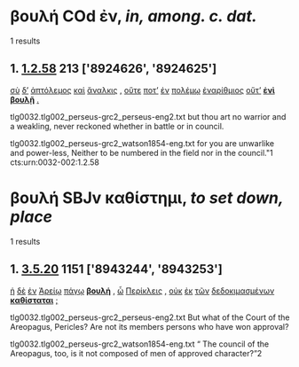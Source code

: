 # βουλή COd ἐν, *in, among. c. dat.*
1 results
## 1. [1.2.58](https://beyond-translation.perseus.org/reader/urn:cts:greekLit:tlg0032.002.perseus-grc2:1.2.58?mode=syntax-trees) 213 ['8924626', '8924625']
[σὺ](https://atlas-test.fly.dev/morphology/lemmas/?lang=grc&q=σύ "σύ p-s---cn- you (personal pronoun)") [δ’](https://atlas-test.fly.dev/morphology/lemmas/?lang=grc&q=δέ "δέ b-------- but") [ἀπτόλεμος](https://atlas-test.fly.dev/morphology/lemmas/?lang=grc&q=ἀπτόλεμος "ἀπτόλεμος a-s---fn- NoDef") [καὶ](https://atlas-test.fly.dev/morphology/lemmas/?lang=grc&q=καί "καί b-------- and, also") [ἄναλκις](https://atlas-test.fly.dev/morphology/lemmas/?lang=grc&q=ἄναλκις "ἄναλκις a-s---fn- without strength, impotent, feeble") [,](https://atlas-test.fly.dev/morphology/lemmas/?lang=grc&q=, ", u-------- NoDef") [οὔτε](https://atlas-test.fly.dev/morphology/lemmas/?lang=grc&q=οὔτε "οὔτε b-------- neither / nor") [ποτ’](https://atlas-test.fly.dev/morphology/lemmas/?lang=grc&q=ποτέ "ποτέ d-------- NoDef") [ἐν](https://atlas-test.fly.dev/morphology/lemmas/?lang=grc&q=ἐν "ἐν r-------- in, among. c. dat.") [πολέμῳ](https://atlas-test.fly.dev/morphology/lemmas/?lang=grc&q=πόλεμος "πόλεμος n-s---md- battle, fight, war") [ἐναρίθμιος](https://atlas-test.fly.dev/morphology/lemmas/?lang=grc&q=ἐναρίθμιος "ἐναρίθμιος a-s---mn- in the number, to make up the number") [οὔτ’](https://atlas-test.fly.dev/morphology/lemmas/?lang=grc&q=οὔτε "οὔτε b-------- neither / nor") **[ἐνὶ](https://atlas-test.fly.dev/morphology/lemmas/?lang=grc&q=ἐν "ἐν r-------- in, among. c. dat.")** **[βουλῇ](https://atlas-test.fly.dev/morphology/lemmas/?lang=grc&q=βουλή "βουλή n-s---fd- will, determination; council, senate")** [.](https://atlas-test.fly.dev/morphology/lemmas/?lang=grc&q=. ". u-------- NoDef") 


tlg0032.tlg002_perseus-grc2_perseus-eng2.txt but thou art no warrior and a weakling, never reckoned whether in battle or in council. 

tlg0032.tlg002_perseus-grc2_watson1854-eng.txt for you are unwarlike and power-less,  Neither to be numbered in the field nor in the council."1 cts:urn:0032-002:1.2.58 

# βουλή SBJv καθίστημι, *to set down, place*
1 results
## 1. [3.5.20](https://beyond-translation.perseus.org/reader/urn:cts:greekLit:tlg0032.002.perseus-grc2:3.5.20?mode=syntax-trees) 1151 ['8943244', '8943253']
[ἡ](https://atlas-test.fly.dev/morphology/lemmas/?lang=grc&q=ὁ "ὁ l-s---fn- the") [δὲ](https://atlas-test.fly.dev/morphology/lemmas/?lang=grc&q=δέ "δέ b-------- but") [ἐν](https://atlas-test.fly.dev/morphology/lemmas/?lang=grc&q=ἐν "ἐν r-------- in, among. c. dat.") [Ἀρείῳ](https://atlas-test.fly.dev/morphology/lemmas/?lang=grc&q=Ἄρειος "Ἄρειος a-s---md- devoted to Ares, warlike, martial; (πάγος:) the hill of Ares; (πεδίον) campus Martius") [πάγῳ](https://atlas-test.fly.dev/morphology/lemmas/?lang=grc&q=πάγος "πάγος n-s---md- rock; frost, solid") **[βουλή](https://atlas-test.fly.dev/morphology/lemmas/?lang=grc&q=βουλή "βουλή n-s---fv- will, determination; council, senate")** [,](https://atlas-test.fly.dev/morphology/lemmas/?lang=grc&q=, ", u-------- NoDef") [ὦ](https://atlas-test.fly.dev/morphology/lemmas/?lang=grc&q=ὦ "ὦ i-------- O! oh!") [Περίκλεις](https://atlas-test.fly.dev/morphology/lemmas/?lang=grc&q=Περικλῆς "Περικλῆς n-s---mv- Pericles") [,](https://atlas-test.fly.dev/morphology/lemmas/?lang=grc&q=, ", u-------- NoDef") [οὐκ](https://atlas-test.fly.dev/morphology/lemmas/?lang=grc&q=οὐ "οὐ d-------- not") [ἐκ](https://atlas-test.fly.dev/morphology/lemmas/?lang=grc&q=ἐκ "ἐκ r-------- from out of") [τῶν](https://atlas-test.fly.dev/morphology/lemmas/?lang=grc&q=ὁ "ὁ l-p---mg- the") [δεδοκιμασμένων](https://atlas-test.fly.dev/morphology/lemmas/?lang=grc&q=δοκιμάζω "δοκιμάζω v-prpemg- to scrutinise; to approve") **[καθίσταται](https://atlas-test.fly.dev/morphology/lemmas/?lang=grc&q=καθίστημι "καθίστημι v3spie--- to set down, place")** [;](https://atlas-test.fly.dev/morphology/lemmas/?lang=grc&q=; "; u-------- NoDef") 


tlg0032.tlg002_perseus-grc2_perseus-eng2.txt But what of the Court of the Areopagus, Pericles? Are not its members persons who have won approval? 

tlg0032.tlg002_perseus-grc2_watson1854-eng.txt “ The council of the Areopagus, too, is it not composed of men of approved character?”2 


